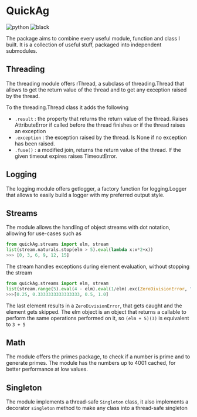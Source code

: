 # QuickAg
![python](https://github.com/ramsteak/quickAg/actions/workflows/python-package.yml/badge.svg)
![black](https://img.shields.io/badge/code%20style-black-000000.svg)

The package aims to combine every useful module, function and class I built. It 
is a collection of useful stuff, packaged into independent submodules.

## Threading
The threading module offers rThread, a subclass of threading.Thread that allows 
to get the return value of the thread and to get any exception raised by the 
thread.

To the threading.Thread class it adds the following
 - `.result` : the property that returns the return value of the thread. Raises 
 AttributeError if called before the thread finishes or if the thread raises an 
 exception
 - `.exception` : the exception raised by the thread. Is None if no exception has 
 been raised.
 - `.fuse()` : a modified join, returns the return value of the thread. If the given 
 timeout expires raises TimeoutError.

## Logging
The logging module offers getlogger, a factory function for logging.Logger that 
allows to easily build a logger with my preferred output style.

## Streams
The module allows the handling of object streams with dot notation, allowing for 
use-cases such as
```py
from quickAg.streams import elm, stream
list(stream.naturals.stop(elm > 5).eval(lambda x:x*2+x))
>>> [0, 3, 6, 9, 12, 15]
```
The stream handles exceptions during element evaluation, without stopping the 
stream
```py
from quickAg.streams import elm, stream
list(stream.range(5).eval(4 - elm).eval(1/elm).exc(ZeroDivisionError, "skip"))
>>>[0.25, 0.3333333333333333, 0.5, 1.0]
```
The last element results in a `ZeroDivisionError`, that gets caught and the element 
gets skipped.
The elm object is an object that returns a callable to perform the same operations 
performed on it, so `(elm + 5)(3)` is equivalent to `3 + 5`

## Math
The module offers the primes package, to check if a number is prime and to generate
primes. The module has the numbers up to 4001 cached, for better performance at
low values.

## Singleton
The module implements a thread-safe `Singleton` class, it also implements a 
decorator `singleton` method to make any class into a thread-safe singleton

